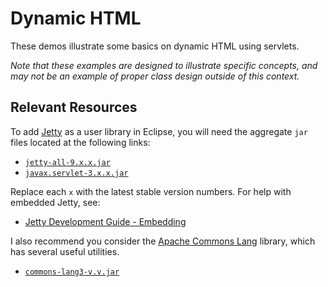 Dynamic HTML
=================================================

These demos illustrate some basics on dynamic HTML using servlets. 

*Note that these examples are designed to illustrate specific concepts, and may not be an example of proper class design outside of this context.*

## Relevant Resources ##

To add [Jetty](http://www.eclipse.org/jetty/) as a user library in Eclipse, you will need the aggregate `jar` files located at the following links:

- [`jetty-all-9.x.x.jar`](http://central.maven.org/maven2/org/eclipse/jetty/aggregate/jetty-all/)
- [`javax.servlet-3.x.x.jar`](http://central.maven.org/maven2/javax/servlet/javax.servlet-api/)

Replace each `x` with the latest stable version numbers. For help with embedded Jetty, see:

- [Jetty Development Guide - Embedding](http://www.eclipse.org/jetty/documentation/current/advanced-embedding.html)

I also recommend you consider the [Apache Commons Lang](https://commons.apache.org/proper/commons-lang/) library, which has several useful utilities. 

- [`commons-lang3-v.v.jar`](http://commons.apache.org/lang/download_lang.cgi)
